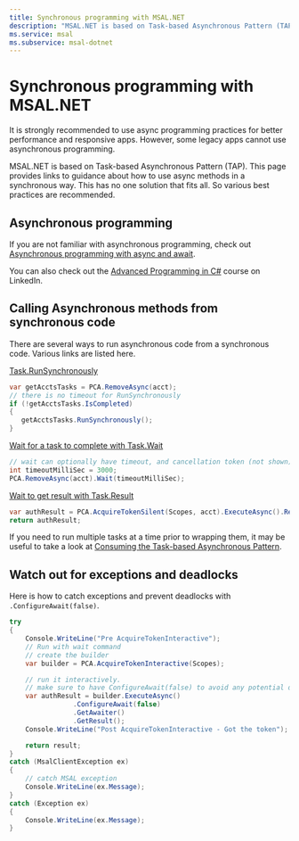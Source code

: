 ```yaml
---
title: Synchronous programming with MSAL.NET
description: "MSAL.NET is based on Task-based Asynchronous Pattern (TAP). This page provides links to guidance about how to use async methods in a synchronous way. This has no one solution that fits all. So various best practices are recommended."
ms.service: msal
ms.subservice: msal-dotnet
---
```


# Synchronous programming with MSAL.NET

It is strongly recommended to use async programming practices for better performance and responsive apps. However, some legacy apps cannot use asynchronous programming.

MSAL.NET is based on Task-based Asynchronous Pattern (TAP). This page provides links to guidance about how to use async methods in a synchronous way. This has no one solution that fits all. So various best practices are recommended.

## Asynchronous programming

If you are not familiar with asynchronous programming, check out [Asynchronous programming with async and await](/dotnet/csharp/programming-guide/concepts/async/).

You can also check out the [Advanced Programming in C#](https://www.linkedin.com/learning/async-programming-in-c-sharp/introduction?u=3322) course on LinkedIn.

## Calling Asynchronous methods from synchronous code

There are several ways to run asynchronous code from a synchronous code. Various links are listed here.

[Task.RunSynchronously](/dotnet/api/system.threading.tasks.task.runsynchronously)

```csharp
var getAcctsTasks = PCA.RemoveAsync(acct);
// there is no timeout for RunSynchronously
if (!getAcctsTasks.IsCompleted)
{
   getAcctsTasks.RunSynchronously();
}
```

[Wait for a task to complete with Task.Wait](/dotnet/api/system.threading.tasks.task.wait)

```csharp
// wait can optionally have timeout, and cancellation token (not shown)
int timeoutMilliSec = 3000;
PCA.RemoveAsync(acct).Wait(timeoutMilliSec);
```

[Wait to get result with Task.Result](/dotnet/api/system.threading.tasks.task-1.result#remarks)

```csharp
var authResult = PCA.AcquireTokenSilent(Scopes, acct).ExecuteAsync().Result;
return authResult;
```

If you need to run multiple tasks at a time prior to wrapping them, it may be useful to take a look at [Consuming the Task-based Asynchronous Pattern](/dotnet/standard/asynchronous-programming-patterns/consuming-the-task-based-asynchronous-pattern).

## Watch out for exceptions and deadlocks

Here is how to catch exceptions and prevent deadlocks with `.ConfigureAwait(false)`.

```csharp
try
{
    Console.WriteLine("Pre AcquireTokenInteractive");
    // Run with wait command
    // create the builder
    var builder = PCA.AcquireTokenInteractive(Scopes);

    // run it interactively.
    // make sure to have ConfigureAwait(false) to avoid any potential deadlocks
    var authResult = builder.ExecuteAsync()
                .ConfigureAwait(false)
                .GetAwaiter()
                .GetResult();
    Console.WriteLine("Post AcquireTokenInteractive - Got the token");

    return result;
}
catch (MsalClientException ex)
{
    // catch MSAL exception
    Console.WriteLine(ex.Message);
}
catch (Exception ex)
{
    Console.WriteLine(ex.Message);
}
```
